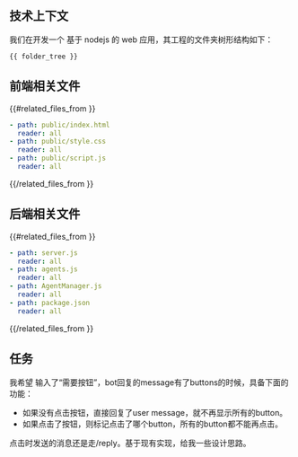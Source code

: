## 技术上下文

我们在开发一个 基于 nodejs 的 web 应用，其工程的文件夹树形结构如下：

```
{{ folder_tree }}
```

## 前端相关文件

{{#related_files_from }}
```yaml
- path: public/index.html
  reader: all
- path: public/style.css
  reader: all
- path: public/script.js
  reader: all  
```
{{/related_files_from }}

## 后端相关文件

{{#related_files_from }}
```yaml
- path: server.js
  reader: all    
- path: agents.js
  reader: all
- path: AgentManager.js
  reader: all
- path: package.json
  reader: all    
```
{{/related_files_from }}

## 任务

我希望 输入了“需要按钮”，bot回复的message有了buttons的时候，具备下面的功能：

- 如果没有点击按钮，直接回复了user message，就不再显示所有的button。
- 如果点击了按钮，则标记点击了哪个button，所有的button都不能再点击。

点击时发送的消息还是走/reply。基于现有实现，给我一些设计思路。